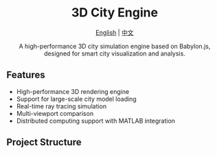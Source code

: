 <div align="center">

# 3D City Engine

[English](./README.md) | [中文](./README.zh.md)

A high-performance 3D city simulation engine based on Babylon.js, designed for smart city visualization and analysis.

</div>

## Features

- High-performance 3D rendering engine
- Support for large-scale city model loading
- Real-time ray tracing simulation
- Multi-viewport comparison
- Distributed computing support with MATLAB integration

## Project Structure
